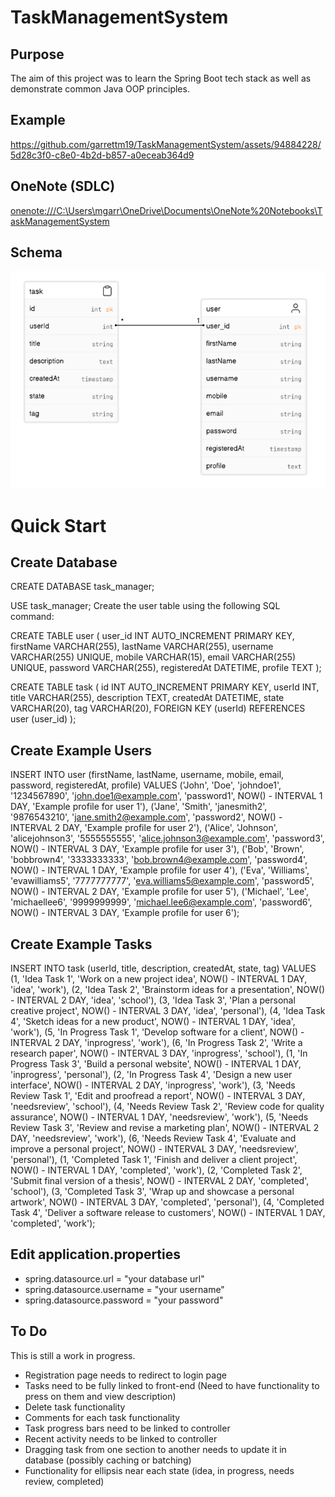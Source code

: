 # TaskManagementSystem
## Purpose
The aim of this project was to learn the Spring Boot tech stack as well as demonstrate common Java OOP principles.

## Example
https://github.com/garrettm19/TaskManagementSystem/assets/94884228/5d28c3f0-c8e0-4b2d-b857-a0eceab364d9

## OneNote (SDLC)
[onenote:///C:\Users\mgarr\OneDrive\Documents\OneNote%20Notebooks\TaskManagementSystem](https://1drv.ms/o/s!AuMRuyGRDSmageQ9XLBm7kOtjJ-uMQ?e=C0owty)

## Schema
![alt text](TaskManagementSchema.png)

# Quick Start

## Create Database

CREATE DATABASE task_manager;

USE task_manager;
Create the user table using the following SQL command:

CREATE TABLE user (
    user_id INT AUTO_INCREMENT PRIMARY KEY,
    firstName VARCHAR(255),
    lastName VARCHAR(255),
    username VARCHAR(255) UNIQUE,
    mobile VARCHAR(15),
    email VARCHAR(255) UNIQUE,
    password VARCHAR(255),
    registeredAt DATETIME,
    profile TEXT
);

CREATE TABLE task (
    id INT AUTO_INCREMENT PRIMARY KEY,
    userId INT,
    title VARCHAR(255),
    description TEXT,
    createdAt DATETIME,
    state VARCHAR(20),
    tag VARCHAR(20),
    FOREIGN KEY (userId) REFERENCES user (user_id)
);

## Create Example Users

INSERT INTO user (firstName, lastName, username, mobile, email, password, registeredAt, profile)
VALUES
    ('John', 'Doe', 'johndoe1', '1234567890', 'john.doe1@example.com', 'password1', NOW() - INTERVAL 1 DAY, 'Example profile for user 1'),
    ('Jane', 'Smith', 'janesmith2', '9876543210', 'jane.smith2@example.com', 'password2', NOW() - INTERVAL 2 DAY, 'Example profile for user 2'),
    ('Alice', 'Johnson', 'alicejohnson3', '5555555555', 'alice.johnson3@example.com', 'password3', NOW() - INTERVAL 3 DAY, 'Example profile for user 3'),
    ('Bob', 'Brown', 'bobbrown4', '3333333333', 'bob.brown4@example.com', 'password4', NOW() - INTERVAL 1 DAY, 'Example profile for user 4'),
    ('Eva', 'Williams', 'evawilliams5', '7777777777', 'eva.williams5@example.com', 'password5', NOW() - INTERVAL 2 DAY, 'Example profile for user 5'),
    ('Michael', 'Lee', 'michaellee6', '9999999999', 'michael.lee6@example.com', 'password6', NOW() - INTERVAL 3 DAY, 'Example profile for user 6');

## Create Example Tasks

INSERT INTO task (userId, title, description, createdAt, state, tag)
VALUES
    (1, 'Idea Task 1', 'Work on a new project idea', NOW() - INTERVAL 1 DAY, 'idea', 'work'),
    (2, 'Idea Task 2', 'Brainstorm ideas for a presentation', NOW() - INTERVAL 2 DAY, 'idea', 'school'),
    (3, 'Idea Task 3', 'Plan a personal creative project', NOW() - INTERVAL 3 DAY, 'idea', 'personal'),
    (4, 'Idea Task 4', 'Sketch ideas for a new product', NOW() - INTERVAL 1 DAY, 'idea', 'work'),
    (5, 'In Progress Task 1', 'Develop software for a client', NOW() - INTERVAL 2 DAY, 'inprogress', 'work'),
    (6, 'In Progress Task 2', 'Write a research paper', NOW() - INTERVAL 3 DAY, 'inprogress', 'school'),
    (1, 'In Progress Task 3', 'Build a personal website', NOW() - INTERVAL 1 DAY, 'inprogress', 'personal'),
    (2, 'In Progress Task 4', 'Design a new user interface', NOW() - INTERVAL 2 DAY, 'inprogress', 'work'),
    (3, 'Needs Review Task 1', 'Edit and proofread a report', NOW() - INTERVAL 3 DAY, 'needsreview', 'school'),
    (4, 'Needs Review Task 2', 'Review code for quality assurance', NOW() - INTERVAL 1 DAY, 'needsreview', 'work'),
    (5, 'Needs Review Task 3', 'Review and revise a marketing plan', NOW() - INTERVAL 2 DAY, 'needsreview', 'work'),
    (6, 'Needs Review Task 4', 'Evaluate and improve a personal project', NOW() - INTERVAL 3 DAY, 'needsreview', 'personal'),
    (1, 'Completed Task 1', 'Finish and deliver a client project', NOW() - INTERVAL 1 DAY, 'completed', 'work'),
    (2, 'Completed Task 2', 'Submit final version of a thesis', NOW() - INTERVAL 2 DAY, 'completed', 'school'),
    (3, 'Completed Task 3', 'Wrap up and showcase a personal artwork', NOW() - INTERVAL 3 DAY, 'completed', 'personal'),
    (4, 'Completed Task 4', 'Deliver a software release to customers', NOW() - INTERVAL 1 DAY, 'completed', 'work');

## Edit application.properties
* spring.datasource.url = "your database url"
* spring.datasource.username = "your username"
* spring.datasource.password = "your password" 

## To Do
This is still a work in progress.
* Registration page needs to redirect to login page
* Tasks need to be fully linked to front-end (Need to have functionality to press on them and view description)
* Delete task functionality
* Comments for each task functionality
* Task progress bars need to be linked to controller
* Recent activity needs to be linked to controller
* Dragging task from one section to another needs to update it in database (possibly caching or batching)
* Functionality for ellipsis near each state (idea, in progress, needs review, completed)
